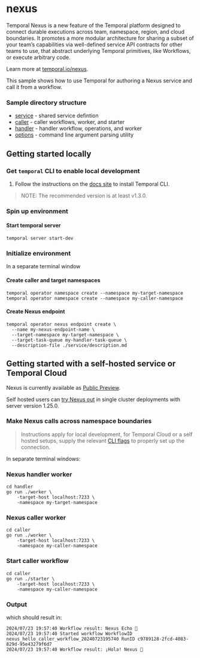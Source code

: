 # nexus

Temporal Nexus is a new feature of the Temporal platform designed to connect durable executions across team, namespace,
region, and cloud boundaries. It promotes a more modular architecture for sharing a subset of your team’s capabilities
via well-defined service API contracts for other teams to use, that abstract underlying Temporal primitives, like
Workflows, or execute arbitrary code.

Learn more at [temporal.io/nexus](https://temporal.io/nexus).

This sample shows how to use Temporal for authoring a Nexus service and call it from a workflow.

### Sample directory structure

- [service](./service) - shared service defintion
- [caller](./caller) - caller workflows, worker, and starter
- [handler](./handler) - handler workflow, operations, and worker
- [options](./options) - command line argument parsing utility

## Getting started locally

### Get `temporal` CLI to enable local development

1. Follow the instructions on the [docs
   site](https://learn.temporal.io/getting_started/go/dev_environment/#set-up-a-local-temporal-service-for-development-with-temporal-cli)
   to install Temporal CLI.

> NOTE: The recommended version is at least v1.3.0.

### Spin up environment

#### Start temporal server

```
temporal server start-dev
```

### Initialize environment

In a separate terminal window

#### Create caller and target namespaces

```
temporal operator namespace create --namespace my-target-namespace
temporal operator namespace create --namespace my-caller-namespace
```

#### Create Nexus endpoint

```
temporal operator nexus endpoint create \
  --name my-nexus-endpoint-name \
  --target-namespace my-target-namespace \
  --target-task-queue my-handler-task-queue \
  --description-file ./service/description.md
```

## Getting started with a self-hosted service or Temporal Cloud

Nexus is currently available as
[Public Preview](https://docs.temporal.io/evaluate/development-production-features/release-stages).

Self hosted users can [try Nexus
out](https://github.com/temporalio/temporal/blob/main/docs/architecture/nexus.md#trying-nexus-out) in single cluster
deployments with server version 1.25.0.

### Make Nexus calls across namespace boundaries

> Instructions apply for local development, for Temporal Cloud or a self hosted setups, supply the relevant [CLI
> flags](./options/cli.go) to properly set up the connection.

In separate terminal windows:

### Nexus handler worker

```
cd handler
go run ./worker \
    -target-host localhost:7233 \
    -namespace my-target-namespace
```

### Nexus caller worker

```
cd caller
go run ./worker \
    -target-host localhost:7233 \
    -namespace my-caller-namespace
```

### Start caller workflow

```
cd caller
go run ./starter \
    -target-host localhost:7233 \
    -namespace my-caller-namespace
```

### Output

which should result in:
```
2024/07/23 19:57:40 Workflow result: Nexus Echo 👋
2024/07/23 19:57:40 Started workflow WorkflowID nexus_hello_caller_workflow_20240723195740 RunID c9789128-2fcd-4083-829d-95e43279f6d7
2024/07/23 19:57:40 Workflow result: ¡Hola! Nexus 👋
```
